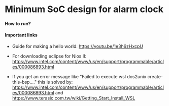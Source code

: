 # Minimum SoC design for alarm clock

#### How to run?

#### Important links

- Guide for making a hello world: https://youtu.be/1e3h6zHxcpU

- For downloading eclipse for Nios II: https://www.intel.com/content/www/us/en/support/programmable/articles/000086893.html

- If you get an error message like "Failed to execute wsl dos2unix create-this-bsp...." this is solved by: https://www.intel.com/content/www/us/en/support/programmable/articles/000086893.html and https://www.terasic.com.tw/wiki/Getting_Start_Install_WSL

